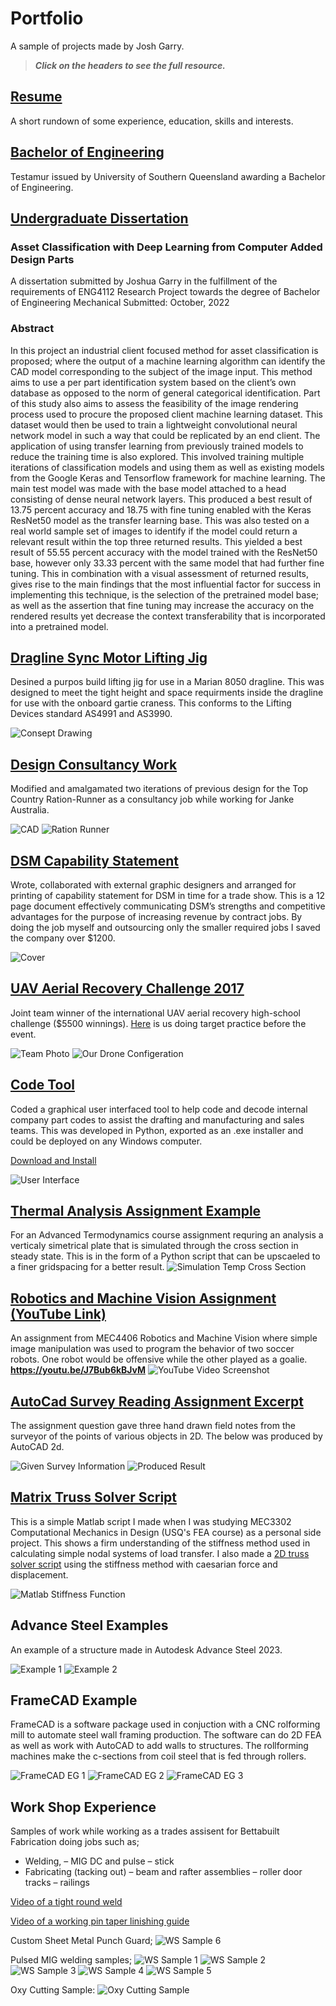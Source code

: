 # Portfolio
A sample of projects made by Josh Garry. 


> ***Click on the headers to see the full resource.***



## [Resume](https://github.com/00Josh/Portfolio/blob/main/Josh%20Garry%20Resume.pdf)
A short rundown of some experience, education, skills and interests.


## [Bachelor of Engineering](https://www.myequals.net/sharelink/f7a67bdb-6d5a-48e8-821d-3baf1df4a5be/599b25ab-e155-464f-b78f-c159cfa5abb3)
Testamur issued by University of Southern Queensland awarding a Bachelor of Engineering.

## [Undergraduate Dissertation](https://github.com/00Josh/Portfolio/blob/main/Garry_J_Low.pdf)
### Asset Classification with Deep Learning from Computer Added Design Parts
A dissertation submitted by Joshua Garry in the fulfillment of the requirements of ENG4112 Research Project towards the degree of Bachelor of Engineering Mechanical Submitted: October, 2022

### Abstract
In this project an industrial client focused method for asset classification is proposed; where the output of a machine learning algorithm can identify the CAD model corresponding to the subject of the image input. This method aims to use a per part identification system based on the client’s own database as opposed to the norm of general categorical identification. Part of this study also aims to assess the feasibility of the image rendering process used to procure the proposed client machine learning dataset. This dataset would then be used to train a lightweight convolutional neural network model in such a way that could be replicated by an end client. The application of using transfer learning from previously trained models to reduce the training time is also explored. This involved training multiple iterations of classification models and using them as well as existing models from the Google Keras and Tensorflow framework for machine learning. The main test model was made with the base model attached to a head consisting of dense neural network layers. This produced a best result of 13.75 percent accuracy and 18.75 with fine tuning enabled with the Keras ResNet50 model as the transfer learning base. This was also tested on a real world sample set of images to identify if the model could return a relevant result within the top three returned results. This yielded a best result of 55.55 percent accuracy with the model trained with the ResNet50 base, however only 33.33 percent with the same model that had further fine tuning. This in combination with a visual assessment of returned results, gives rise to the main findings that the most influential factor for success in implementing this technique, is the selection of the pretrained model base; as well as the assertion that fine tuning may increase the accuracy on the rendered results yet decrease the context transferability that is incorporated into a pretrained model.


## [Dragline Sync Motor Lifting Jig](https://github.com/00Josh/Portfolio/blob/main/Finished%20Sync%20Motor%20Lifting%20Jig.jpg)
Desined a purpos build lifting jig for use in a Marian 8050 dragline. This was designed to meet the tight height and space requirments inside the dragline for use with the onboard gartie craness. This conforms to the Lifting Devices standard AS4991 and AS3990.

![Consept Drawing](https://github.com/00Josh/Portfolio/blob/main/Finished%20Sync%20Motor%20Lifting%20Jig.jpg)

## [Design Consultancy Work](https://topcountry.com.au/feeding-systems/ration-runner)
Modified and amalgamated two iterations of previous design for the Top Country Ration-Runner as a consultancy job while working for Janke Australia. 

![CAD](https://github.com/00Josh/Portfolio/blob/main/Ration%20Runner%20Design.jpg?raw=true)
![Ration Runner](https://topcountry.com.au/wp-content/uploads/2021/11/IMG_0388-1024x768.jpg)


## [DSM Capability Statement](https://github.com/00Josh/Portfolio/blob/main/DSM%20Capability%20Statement.pdf)
Wrote, collaborated with external graphic designers and arranged for printing of capability statement for DSM in time for a trade show. This is a 12 page document effectively communicating DSM’s strengths and competitive advantages for the purpose of increasing revenue by contract jobs. By doing the job myself and outsourcing only the smaller required jobs I saved the company over $1200.

![Cover](https://raw.githubusercontent.com/00Josh/Portfolio/main/DSM%20Capability%20Statement%20Cover.jpg)


## [UAV Aerial Recovery Challenge 2017](https://uavchallenge.org/2017/09/27/joint-winners-of-the-2017-queensland-government-airborne-delivery-challenge)
Joint team winner of the international UAV aerial recovery high-school challenge ($5500 winnings). [Here](https://github.com/00Josh/Portfolio/raw/main/UAV%20Challenge%20Target%20Practice%20Clip.mp4) is us doing target practice before the event.

![Team Photo](https://github.com/00Josh/Portfolio/blob/main/UAV%20Challenge%20Winners%20Team%20Photo.jpg)
![Our Drone Configeration](https://github.com/00Josh/Portfolio/blob/main/UAV%20Chalenge%20Drone%20Configeration.jpg?raw=true)


## [Code Tool](https://github.com/00Josh/Portfolio/raw/main/Janke_Code_Tool_Setup.exe)
Coded a graphical user interfaced tool to help code and decode internal company part codes to assist the drafting and manufacturing and sales teams. This was developed in Python, exported as an .exe installer and could be deployed on any Windows computer.

[Download and Install](https://github.com/00Josh/Portfolio/raw/main/Janke_Code_Tool_Setup.exe)

![User Interface](https://github.com/00Josh/Portfolio/blob/main/Code%20Tool.jpg)

## [Thermal Analysis Assignment Example](https://github.com/00Josh/Portfolio/blob/main/thermal_simulation_assignment.py)
For an Advanced Termodynamics course assignment requring an analysis a verticaly simetrical plate that is simulated through the cross section in steady state. This is in the form of a Python script that can be upscaeled to a finer gridspacing for a better result.
![Simulation Temp Cross Section](https://raw.githubusercontent.com/00Josh/Portfolio/main/thermal_simulation.png)


## [Robotics and Machine Vision Assignment (YouTube Link)](https://youtu.be/J7Bub6kBJvM)
An assignment from MEC4406 Robotics and Machine Vision where simple image manipulation was used to program the behavior of two soccer robots. One robot would be offensive while the other played as a goalie.
**https://youtu.be/J7Bub6kBJvM**
![YouTube Video Screenshot](https://raw.githubusercontent.com/00Josh/Portfolio/main/Machine%20Vision%20Robitics%20Sim%20Assignment.jpg)


## [AutoCad Survey Reading Assignment Excerpt](https://github.com/00Josh/Portfolio/blob/main/AutoCAD%20Survey%20Assignment%20Sample.jpg)
The assignment question gave three hand drawn field notes from the surveyor of the points of various objects in 2D. The below was produced by AutoCAD 2d.

![Given Survey Information](https://raw.githubusercontent.com/00Josh/Portfolio/main/Surveying%20Example.jpg)
![Produced Result](https://raw.githubusercontent.com/00Josh/Portfolio/main/Surveying%20Example%20Output.jpg)

## [Matrix Truss Solver Script](https://github.com/00Josh/Portfolio/blob/main/matrix_truss_solver.m)
This is a simple Matlab script I made when I was studying MEC3302 Computational Mechanics in Design (USQ's FEA course) as a personal side project. This shows a firm understanding of the stiffness method used in calculating simple nodal systems of load transfer. I also made a [2D truss solver script](https://github.com/00Josh/Portfolio/blob/main/beam_with_moments.m) using the stiffness method with caesarian force and displacement.

![Matlab Stiffness Function](https://raw.githubusercontent.com/00Josh/Portfolio/main/2d%20Truss%20Solver.jpg)

## Advance Steel Examples
An example of a structure made in Autodesk Advance Steel 2023.

![Example 1](https://raw.githubusercontent.com/00Josh/Portfolio/main/Advance%20Steel%20Example%20Cabin%20with%20Steel%20Wall%20Framing.png)
![Example 2](https://github.com/00Josh/Portfolio/blob/main/Advance%20Steel%20Example.png?raw=true)


## FrameCAD Example
FrameCAD is a software package used in conjuction with a CNC rolforming mill to automate steel wall framing production. The software can do 2D FEA as well as work with AutoCAD to add walls to structures. The rollforming machines make the c-sections from coil steel that is fed through rollers. 

![FrameCAD EG 1](https://raw.githubusercontent.com/00Josh/Portfolio/main/FrameCAD%20Example%201.png)
![FrameCAD EG 2](https://raw.githubusercontent.com/00Josh/Portfolio/main/FrameCAD%20Example%202.png)
![FrameCAD EG 3](https://raw.githubusercontent.com/00Josh/Portfolio/main/FrameCAD%20Example%203%20Steel%20Wall%20Framing.png)


## Work Shop Experience
Samples of work while working as a trades assisent for Bettabuilt Fabrication doing jobs such as;
* Welding, 
– MIG DC and pulse
– stick
* Fabricating (tacking out)
– beam and rafter assemblies
– roller door tracks
– railings

[Video of a tight round weld](https://github.com/00Josh/Portfolio/raw/main/Welding%20Sample%201.mp4)

[Video of a working pin taper linishing guide](https://github.com/00Josh/Portfolio/raw/main/Pin%20Taper%20Linishing%20Guide.mp4)

Custom Sheet Metal Punch Guard;
![WS Sample 6](https://github.com/00Josh/Portfolio/blob/main/Custom%20Sheet%20Metal%20Punch%20Guard.jpg)

Pulsed MIG welding samples;
![WS Sample 1](https://github.com/00Josh/Portfolio/blob/main/Welding%20Sample%202.jpg)
![WS Sample 2](https://github.com/00Josh/Portfolio/blob/main/Welding%20Sample%203.jpg)
![WS Sample 3](https://github.com/00Josh/Portfolio/blob/main/Welding%20Sample%204.jpg)
![WS Sample 4](https://github.com/00Josh/Portfolio/blob/main/Welding%20Sample%205.jpg)
![WS Sample 5](https://github.com/00Josh/Portfolio/blob/main/Welding%20Sample%206.jpg)

Oxy Cutting Sample:
![Oxy Cutting Sample](https://raw.githubusercontent.com/00Josh/Portfolio/main/Oxzy%20Cut.jpg)

